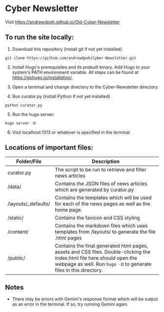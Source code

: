 # Cyber Newsletter

Visit https://andrewdpoh.github.io/Old-Cyber-Newsletter

## To run the site locally:

1. Download this repository (install git if not yet installed)
 ```
 git clone https://github.com/andrewdpoh/Cyber-Newsletter.git
 ```

2. Install Hugo's prerequisites and its prebuilt binary. Add Hugo to your system's PATH environment variable. All steps can be found at https://gohugo.io/installation/.

3. Open a terminal and change directory to the Cyber-Newsletter directory. 

4. Run curator.py (install Python if not yet installed)
```
python curator.py
```

5. Run the hugo server:
```
hugo server -D
```

6. Visit localhost:1313 or whatever is specified in the terminal


## Locations of important files:
| Folder/File | Description                                                                                                                                                                                           |
| ----------- | ----------------------------------------------------------------------------------------------------------------------------------------------------------------------------------------------------- |
| curator.py  | The script to be run to retrieve and filter news articles                                                                                                                                             |
| /data/      | Contains the JSON files of news articles which are generated by curator.py                                                                                                                            |
| /layouts/_defaults/   | Contains the templates which will be used for each of the news pages as well as the home page.                                                                                                        |
| /static/    | Contains the favicon and CSS styling                                                                                                                                                                  |
| /content/   | Contains the markdown files which uses templates from /layouts/ to generate the file .html pages                                                                                                      |
| /public/    | Contains the final generated html pages, assets and CSS files. Double-clicking the index.html file here should open the webpage as well. Run ```hugo -D``` to generate files in this directory. |

## Notes
- There may be errors with Gemini's response format which will be output as an error in the terminal. If so, try running Gemini again.
